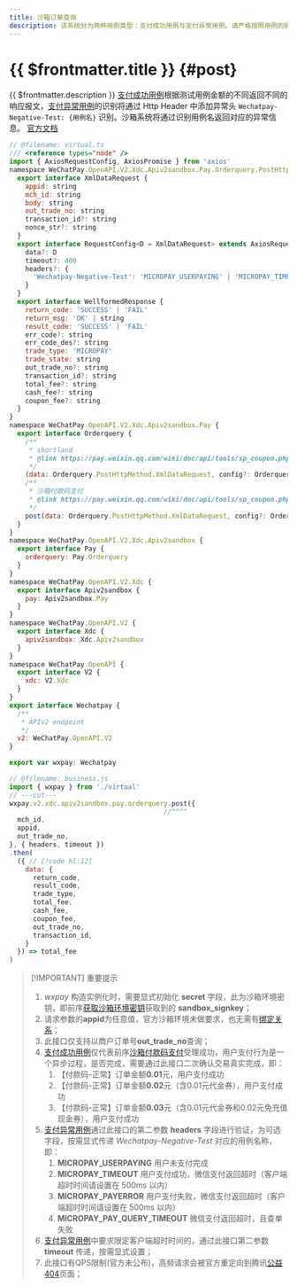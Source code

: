 ```yaml
---
title: 沙箱订单查询
description: 该系统分为两种用例类型：支付成功用例与支付异常用例。请严格按照用例的顺序、金额执行用例，确保用例的检查点完全符合预期。
---
```


# {{ $frontmatter.title }} {#post}

{{ $frontmatter.description }} [支付成功用例](https://pay.weixin.qq.com/wiki/doc/api/download/sandbox-micropay-SUCCESS.docx)根据测试用例金额的不同返回不同的响应报文，[支付异常用例](https://pay.weixin.qq.com/wiki/doc/api/download/sandbox-micropay-ERROR.docx)的识别将通过 Http Header 中添加异常头 `Wechatpay-Negative-Test: {用例名}` 识别。沙箱系统将通过识别用例名返回对应的异常信息。
[官方文档](https://pay.weixin.qq.com/wiki/doc/api/tools/sp_coupon.php?chapter=23_1&index=2)

```js twoslash
// @filename: virtual.ts
/// <reference types="node" />
import { AxiosRequestConfig, AxiosPromise } from 'axios'
namespace WeChatPay.OpenAPI.V2.Xdc.Apiv2sandbox.Pay.Orderquery.PostHttpMethod {
  export interface XmlDataRequest {
    appid: string
    mch_id: string
    body: string
    out_trade_no: string
    transaction_id?: string
    nonce_str?: string
  }
  export interface RequestConfig<D = XmlDataRequest> extends AxiosRequestConfig {
    data?: D
    timeout?: 400
    headers?: {
      'Wechatpay-Negative-Test': 'MICROPAY_USERPAYING' | 'MICROPAY_TIMEOUT' | 'MICROPAY_PAYERROR' | 'MICROPAY_PAY_QUERY_TIMEOUT'
    }
  }
  export interface WellformedResponse {
    return_code: 'SUCCESS' | 'FAIL'
    return_msg: 'OK' | string
    result_code: 'SUCCESS' | 'FAIL'
    err_code?: string
    err_code_des?: string
    trade_type: 'MICROPAY'
    trade_state: string
    out_trade_no?: string
    transaction_id?: string
    total_fee?: string
    cash_fee?: string
    coupon_fee?: string
  }
}
namespace WeChatPay.OpenAPI.V2.Xdc.Apiv2sandbox.Pay {
  export interface Orderquery {
    /**
     * shortland
     * @link https://pay.weixin.qq.com/wiki/doc/api/tools/sp_coupon.php?chapter=23_1&index=2
     */
    (data: Orderquery.PostHttpMethod.XmlDataRequest, config?: Orderquery.PostHttpMethod.RequestConfig): AxiosPromise<Orderquery.PostHttpMethod.WellformedResponse>
    /**
     * 沙箱付款码支付
     * @link https://pay.weixin.qq.com/wiki/doc/api/tools/sp_coupon.php?chapter=23_1&index=2
     */
    post(data: Orderquery.PostHttpMethod.XmlDataRequest, config?: Orderquery.PostHttpMethod.RequestConfig): AxiosPromise<Orderquery.PostHttpMethod.WellformedResponse>
  }
}
namespace WeChatPay.OpenAPI.V2.Xdc.Apiv2sandbox {
  export interface Pay {
    orderquery: Pay.Orderquery
  }
}
namespace WeChatPay.OpenAPI.V2.Xdc {
  export interface Apiv2sandbox {
    pay: Apiv2sandbox.Pay
  }
}
namespace WeChatPay.OpenAPI.V2 {
  export interface Xdc {
    apiv2sandbox: Xdc.Apiv2sandbox
  }
}
namespace WeChatPay.OpenAPI {
  export interface V2 {
    xdc: V2.Xdc
  }
}
export interface Wechatpay {
  /**
   * APIv2 endpoint
   */
  v2: WeChatPay.OpenAPI.V2
}

export var wxpay: Wechatpay

// @filename: business.js
import { wxpay } from './virtual'
// ---cut---
wxpay.v2.xdc.apiv2sandbox.pay.orderquery.post({
                                       //^^^^
  mch_id,
  appid,
  out_trade_no,
}, { headers, timeout })
.then(
  ({ // [!code hl:12]
    data: {
      return_code,
      result_code,
      trade_type,
      total_fee,
      cash_fee,
      coupon_fee,
      out_trade_no,
      transaction_id,
    }
  }) => total_fee
)
```

> [!IMPORTANT] 重要提示
> 1. *wxpay* 构造实例化时，需要显式初始化 **secret** 字段，此为沙箱环境密钥，即前序[获取沙箱环境密钥](/openapi/v2/xdc/apiv2getsignkey/sign/getsignkey)获取到的 **sandbox_signkey**；
> 2. 请求参数的**appid**为任意值，官方沙箱环境未做要求，也无需有[绑定关系](https://kf.qq.com/faq/1801116VJfua1801113QVNVz.html)；
> 3. 此接口仅支持以商户订单号**out_trade_no**查询；
> 4. [支付成功用例](https://pay.weixin.qq.com/wiki/doc/api/download/sandbox-micropay-SUCCESS.docx)仅代表前序[沙箱付款码支付](/openapi/v2/xdc/apiv2sandbox/pay/micropay)受理成功，用户支付行为是一个异步过程，是否完成，需要通过此接口二次确认交易真实完成，即：
>    1. 【付款码-正常】订单金额**0.01**元，用户支付成功
>    2. 【付款码-正常】订单金额**0.02**元（含0.01元代金券），用户支付成功
>    3. 【付款码-正常】订单金额**0.03**元（含0.01元代金券和0.02元免充值现金券），用户支付成功
> 5. [支付异常用例](https://pay.weixin.qq.com/wiki/doc/api/download/sandbox-micropay-ERROR.docx)通过此接口的第二参数 **headers** 字段进行验证，为可选字段，按需显式传递 *Wechatpay-Negative-Test* 对应的用例名称，即：
>    1. **MICROPAY_USERPAYING** 用户未支付完成
>    2. **MICROPAY_TIMEOUT** 用户支付成功，微信支付返回超时（客户端超时时间请设置在 500ms 以内）
>    3. **MICROPAY_PAYERROR** 用户支付失败，微信支付返回超时（客户端超时时间请设置在 500ms 以内）
>    4. **MICROPAY_PAY_QUERY_TIMEOUT** 微信支付返回超时，且查单失败
> 6. [支付异常用例](https://pay.weixin.qq.com/wiki/doc/api/download/sandbox-micropay-ERROR.docx)中要求限定客户端超时时间的，通过此接口第二参数 **timeout** 传递，按需显式设置；
> 7. 此接口有QPS限制(官方未公布)，高频请求会被官方重定向到腾讯[公益404](https://wx.gtimg.com/core/404.html)页面；

